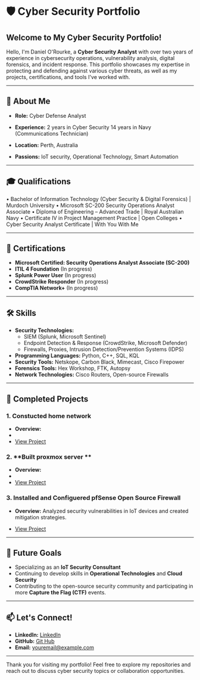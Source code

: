 # 🛡️ Cyber Security Portfolio

## Welcome to My Cyber Security Portfolio!

Hello, I'm Daniel O'Rourke, a **Cyber Security Analyst** with over two years of experience in cybersecurity operations, vulnerability analysis, digital forensics, and incident response. This portfolio showcases my expertise in protecting and defending against various cyber threats, as well as my projects, certifications, and tools I've worked with.

---

## 🔐 About Me

- **Role:** Cyber Defense Analyst 

- **Experience:** 
2 years in Cyber Security
14 years in Navy (Communications Technician) 
- **Location:** Perth, Australia
- **Passions:** IoT security, Operational Technology, Smart Automation

---

## 🎓 Qualifications
•	Bachelor of Information Technology (Cyber Security & Digital Forensics) | Murdoch University
•	Microsoft SC-200 Security Operations Analyst Associate
•	Diploma of Engineering – Advanced Trade | Royal Australian Navy
•	Certificate IV in Project Management Practice | Open Colleges
•	Cyber Security Analyst Certificate | With You With Me

  
---

## 📜 Certifications

- **Microsoft Certified: Security Operations Analyst Associate (SC-200)**
- **ITIL 4 Foundation** (In progress)
- **Splunk Power User** (In progress)
- **CrowdStrike Responder** (In progress)
- **CompTIA Network+** (In progress)

---

## 🛠️ Skills

- **Security Technologies:** 
  - SIEM (Splunk, Microsoft Sentinel)
  - Endpoint Detection & Response (CrowdStrike, Microsoft Defender)
  - Firewalls, Proxies, Intrusion Detection/Prevention Systems (IDPS)
- **Programming Languages:** Python, C++, SQL, KQL
- **Security Tools:** Netskope, Carbon Black, Mimecast, Cisco Firepower
- **Forensics Tools:** Hex Workshop, FTK, Autopsy
- **Network Technologies:** Cisco Routers, Open-source Firewalls

---

## 📁 Completed Projects

### 1. **Constucted home network**
   - **Overview:** 
   - 
   - [View Project](./Home%20Network.md)

### 2. **Built proxmox server **
   - **Overview:** 
   - 
   - [View Project](./Proxmox.md)

### 3. **Installed and Configuered pfSense Open Source Firewall**
   - **Overview:** Analyzed security vulnerabilities in IoT devices and created mitigation strategies.
  
   - [View Project](./pfSense.md)



---

## 🚀 Future Goals

- Specializing as an **IoT Security Consultant**
- Continuing to develop skills in **Operational Technologies** and **Cloud Security**
- Contributing to the open-source security community and participating in more **Capture the Flag (CTF)** events.

---

## 📫 Let's Connect!

- **LinkedIn:** [LinkedIn](https://www.linkedin.com/in/daniel-o-rourke-160b53ba/)
- **GitHub:** [Git Hub](https://github.com/sailingtheoutback/Portfolio)
- **Email:** [youremail@example.com](mailto:youremail@example.com)

---

Thank you for visiting my portfolio! Feel free to explore my repositories and reach out to discuss cyber security topics or collaboration opportunities.
